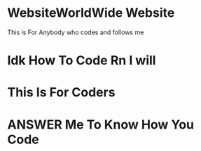 # WebsiteWorldWide Website
This is For Anybody who codes and follows me
# Idk How To Code Rn I will
# This Is For Coders
# ANSWER Me To Know How You Code
